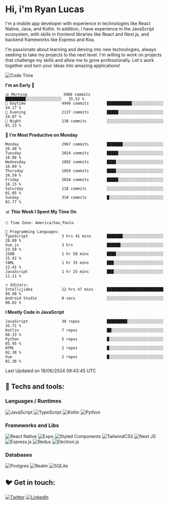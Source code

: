 # Hi, i'm Ryan Lucas

I'm a mobile app developer with experience in technologies like React Native, Java, and Kotlin.
In addition, I have experience in the JavaScript ecosystem, with skills in frontend libraries like React and Next.js, and backend frameworks like Express and Koa.

I'm passionate about learning and delving into new technologies, always seeking to take my projects to the next level. I'm willing to work on projects that challenge my skills and allow me to grow professionally. Let's work together and turn your ideas into amazing applications!


<!--START_SECTION:waka-->
![Code Time](http://img.shields.io/badge/Code%20Time-355%20hrs%2019%20mins-blue)

**I'm an Early 🐤** 

```text
🌞 Morning                3980 commits        █████████░░░░░░░░░░░░░░░░   35.52 % 
🌆 Daytime                4949 commits        ███████████░░░░░░░░░░░░░░   44.17 % 
🌃 Evening                2137 commits        █████░░░░░░░░░░░░░░░░░░░░   19.07 % 
🌙 Night                  138 commits         ░░░░░░░░░░░░░░░░░░░░░░░░░   01.23 % 
```
📅 **I'm Most Productive on Monday** 

```text
Monday                   2967 commits        ███████░░░░░░░░░░░░░░░░░░   26.48 % 
Tuesday                  2024 commits        █████░░░░░░░░░░░░░░░░░░░░   18.06 % 
Wednesday                1892 commits        ████░░░░░░░░░░░░░░░░░░░░░   16.89 % 
Thursday                 1859 commits        ████░░░░░░░░░░░░░░░░░░░░░   16.59 % 
Friday                   2034 commits        █████░░░░░░░░░░░░░░░░░░░░   18.15 % 
Saturday                 118 commits         ░░░░░░░░░░░░░░░░░░░░░░░░░   01.05 % 
Sunday                   310 commits         █░░░░░░░░░░░░░░░░░░░░░░░░   02.77 % 
```


📊 **This Week I Spent My Time On** 

```text
🕑︎ Time Zone: America/Sao_Paulo

💬 Programming Languages: 
TypeScript               3 hrs 41 mins       ███████░░░░░░░░░░░░░░░░░░   28.89 % 
Vue.js                   3 hrs               ██████░░░░░░░░░░░░░░░░░░░   23.50 % 
JSON                     1 hr 58 mins        ████░░░░░░░░░░░░░░░░░░░░░   15.42 % 
YAML                     1 hr 35 mins        ███░░░░░░░░░░░░░░░░░░░░░░   12.41 % 
JavaScript               1 hr 25 mins        ███░░░░░░░░░░░░░░░░░░░░░░   11.11 % 

🔥 Editors: 
Intellijidea             12 hrs 47 mins      █████████████████████████   99.98 % 
Android Studio           0 secs              ░░░░░░░░░░░░░░░░░░░░░░░░░   00.02 % 
```

**I Mostly Code in JavaScript** 

```text
JavaScript               30 repos            █████████░░░░░░░░░░░░░░░░   35.71 % 
Kotlin                   7 repos             ██░░░░░░░░░░░░░░░░░░░░░░░   08.33 % 
Python                   5 repos             █░░░░░░░░░░░░░░░░░░░░░░░░   05.95 % 
HTML                     2 repos             █░░░░░░░░░░░░░░░░░░░░░░░░   02.38 % 
Vue                      2 repos             █░░░░░░░░░░░░░░░░░░░░░░░░   02.38 % 
```




 Last Updated on 18/06/2024 09:43:45 UTC
<!--END_SECTION:waka-->

## 🔧 Techs and tools: 

### Languages / Runtimes
![JavaScript](https://img.shields.io/badge/javascript-%23323330.svg?style=for-the-badge&logo=javascript&logoColor=%23F7DF1E)
![TypeScript](https://img.shields.io/badge/typescript-%23007ACC.svg?style=for-the-badge&logo=typescript&logoColor=white)
![Kotlin](https://img.shields.io/badge/kotlin-%230095D5.svg?style=for-the-badge&logo=kotlin&logoColor=white) ![Python](https://img.shields.io/badge/python-3670A0?style=for-the-badge&logo=python&logoColor=ffdd54)

### Frameworks and Libs
![React Native](https://img.shields.io/badge/react_native-%2320232a.svg?style=for-the-badge&logo=react&logoColor=%2361DAFB)
![Expo](https://img.shields.io/badge/expo-1C1E24?style=for-the-badge&logo=expo&logoColor=#D04A37)
![Styled Components](https://img.shields.io/badge/styled--components-DB7093?style=for-the-badge&logo=styled-components&logoColor=white)
![TailwindCSS](https://img.shields.io/badge/tailwindcss-%2338B2AC.svg?style=for-the-badge&logo=tailwind-css&logoColor=white)
![Next JS](https://img.shields.io/badge/Next-black?style=for-the-badge&logo=next.js&logoColor=white)
![Express.js](https://img.shields.io/badge/express.js-%23404d59.svg?style=for-the-badge&logo=express&logoColor=%2361DAFB)
![Redux](https://img.shields.io/badge/redux-%23593d88.svg?style=for-the-badge&logo=redux&logoColor=white)
![Electron.js](https://img.shields.io/badge/Electron-191970?style=for-the-badge&logo=Electron&logoColor=white)

### Databases
![Postgres](https://img.shields.io/badge/postgres-%23316192.svg?style=for-the-badge&logo=postgresql&logoColor=white)
![Realm](https://img.shields.io/badge/Realm-39477F?style=for-the-badge&logo=realm&logoColor=white)
![SQLite](https://img.shields.io/badge/sqlite-%2307405e.svg?style=for-the-badge&logo=sqlite&logoColor=white)

## 🐦 Get in touch:

[![Twitter](https://img.shields.io/badge/Twitter-%231DA1F2.svg?style=for-the-badge&logo=Twitter&logoColor=white)](https://twitter.com/ryangst_)
[![LinkedIn](https://img.shields.io/badge/linkedin-%230077B5.svg?style=for-the-badge&logo=linkedin&logoColor=white)](https://www.linkedin.com/in/ryan-lucas-machado/)
